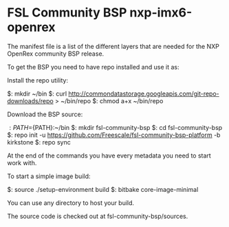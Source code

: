 # FSL Community BSP nxp-imx6-openrex
The manifest file is a list of the different layers that are needed for the NXP OpenRex community BSP release.

To get the BSP you need to have repo installed and use it as:

Install the repo utility:

$: mkdir ~/bin
$: curl http://commondatastorage.googleapis.com/git-repo-downloads/repo > ~/bin/repo
$: chmod a+x ~/bin/repo

Download the BSP source:

$: PATH=${PATH}:~/bin
$: mkdir fsl-community-bsp
$: cd fsl-community-bsp
$: repo init -u https://github.com/Freescale/fsl-community-bsp-platform -b kirkstone
$: repo sync

At the end of the commands you have every metadata you need to start work with.

To start a simple image build:

$: source ./setup-environment build
$: bitbake core-image-minimal

You can use any directory to host your build.

The source code is checked out at fsl-community-bsp/sources.

